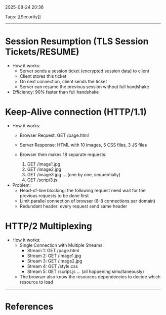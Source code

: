 2025-08-24 20:36

Tags: [[Security]] 

---

# Session Resumption (TLS Session Tickets/RESUME)
- How it works:
	- Server sends a session ticket (encrypted session data) to client
	- Client stores this ticket
	- On next connection, client sends the ticket
	- Server can resume the previous session without full handshake
- Efficiency: 90% faster than full handshake

# Keep-Alive connection (HTTP/1.1)
- How it works:
	- Browser Request: GET /page.html
	- Server Response: HTML with 10 images, 5 CSS files, 3 JS files

	- Browser then makes 18 separate requests:
		1. GET /image1.jpg
		2. GET /image2.jpg  
		3. GET /image3.jpg
		... (one by one, sequentially)
		4. GET /script3.js
- Problem:
	- Head-of-line blocking: the following request need wait for the previous requests to be done first
	- Limit parallel connection of browser (6-8 connections per domain)
	- Redundant header: every request send same header

# HTTP/2 Multiplexing
- How it works:
	- Single Connection with Multiple Streams:
		- Stream 1: GET /page.html
		- Stream 2: GET /image1.jpg  
		- Stream 3: GET /image2.jpg
		- Stream 4: GET /style.css
		- Stream 5: GET /script.js
		... (all happening simultaneously)
	- The browser also know the resources dependencies to decide which resource to load

---
# References